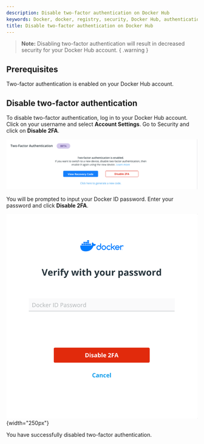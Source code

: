 ```yaml
---
description: Disable two-factor authentication on Docker Hub
keywords: Docker, docker, registry, security, Docker Hub, authentication, two-factor authentication
title: Disable two-factor authentication on Docker Hub
---
```


> **Note:**
> Disabling two-factor authentication will result in decreased security for your
> Docker Hub account.
{ .warning }


## Prerequisites
Two-factor authentication is enabled on your Docker Hub account.

## Disable two-factor authentication
To disable two-factor authentication, log in to your Docker Hub account. Click
on your username and select **Account Settings**. Go to Security and click on
**Disable 2FA**.

![Disable 2fa button](../images/2fa-disable-2fa.png)

You will be prompted to input your Docker ID password. Enter your password and
click **Disable 2FA**.

![Enter your password](../images/2fa-enter-pw-disable-2fa.png){width="250px"}

You have successfully disabled two-factor authentication.
